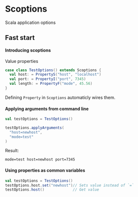 # Scoptions
Scala application options

## Fast start

#### Introducing scoptions
Value properties 
```scala
case class TestOptions() extends Scoptions {
  val host: = PropertyS("host", "localhost")
  val port: = PropertyI("port", 7345)
  val length: = PropertyF("mode", 45.56)
}
```
Defining `Property` in `Scoptions` automaticly wires them.

#### Applying arguments from command line
```scala
val testOptions = TestOptions()

testOptions.applyArguments(
  "host=newhost",
  "mode=test"
)
```
Result:
```
mode=test host=newhost port=7345 
```

#### Using properties as common variables
```scala
val testOptions = TestOptions()
testOptions.host.set("newhost")// Sets value instead of `=`
testOptions.host()             // Get value
```
